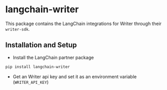 # langchain-writer

This package contains the LangChain integrations for Writer through their `writer-sdk`.

## Installation and Setup

- Install the LangChain partner package
```bash
pip install langchain-writer
```

- Get an Writer api key and set it as an environment variable (`WRITER_API_KEY`)

